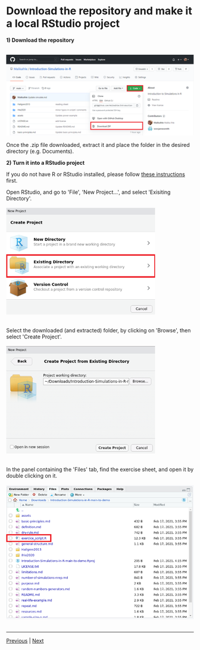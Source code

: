 # Download the repository and make it a local RStudio project

**1) Download the repository**  

<br/>
<img src="../assets/download.PNG" width="750">  
<br/>

Once the .zip file downloaded, extract it and place the folder in the desired directory (e.g. Documents).  

**2) Turn it into a RStudio project**  

If you do not have R or RStudio installed, please follow [these instructions](https://github.com/MalikaIhle/Introduction-RStudio-Git-GitHub/blob/master/installing_software.md) first.  

Open RStudio, and go to 'File', 'New Project...', and select 'Exisiting Directory'.  
<br/>
<img src="../assets/existing-directory.PNG" width="400">  
<br/>

Select the downloaded (and extracted) folder, by clicking on 'Browse', then select 'Create Project'.   
<br/>
<img src="../assets/find-directory.PNG" width="400">  
<br/>

In the panel containing the 'Files' tab, find the exercise sheet, and open it by double clicking on it.  
<br/>
<img src="../assets/files-list.PNG" width="600">  
<br/>

 ***

[Previous](https://malikaihle.github.io/Introduction-Simulations-in-R/) | [Next](./definition.md)  
